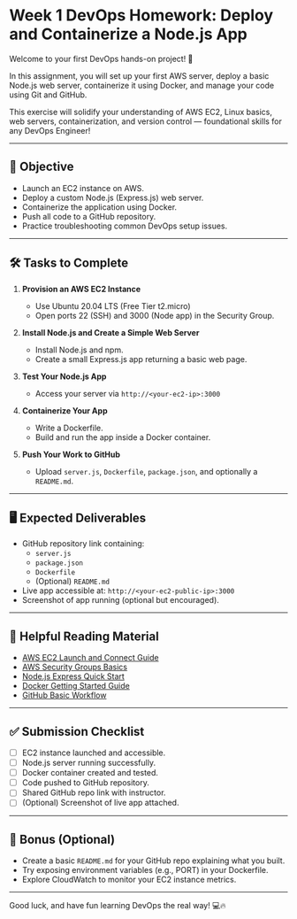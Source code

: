 # Week 1 DevOps Homework: Deploy and Containerize a Node.js App

Welcome to your first DevOps hands-on project! 🚀

In this assignment, you will set up your first AWS server, deploy a basic Node.js web server, containerize it using Docker, and manage your code using Git and GitHub.

This exercise will solidify your understanding of AWS EC2, Linux basics, web servers, containerization, and version control — foundational skills for any DevOps Engineer!

---

## 🎯 Objective

- Launch an EC2 instance on AWS.
- Deploy a custom Node.js (Express.js) web server.
- Containerize the application using Docker.
- Push all code to a GitHub repository.
- Practice troubleshooting common DevOps setup issues.

---

## 🛠️ Tasks to Complete

1. **Provision an AWS EC2 Instance**  
   - Use Ubuntu 20.04 LTS (Free Tier t2.micro)
   - Open ports 22 (SSH) and 3000 (Node app) in the Security Group.

2. **Install Node.js and Create a Simple Web Server**
   - Install Node.js and npm.
   - Create a small Express.js app returning a basic web page.

3. **Test Your Node.js App**
   - Access your server via `http://<your-ec2-ip>:3000`

4. **Containerize Your App**
   - Write a Dockerfile.
   - Build and run the app inside a Docker container.

5. **Push Your Work to GitHub**
   - Upload `server.js`, `Dockerfile`, `package.json`, and optionally a `README.md`.

---

## 🖥️ Expected Deliverables

- GitHub repository link containing:
  - `server.js`
  - `package.json`
  - `Dockerfile`
  - (Optional) `README.md`
- Live app accessible at: `http://<your-ec2-public-ip>:3000`
- Screenshot of app running (optional but encouraged).

---

## 🔗 Helpful Reading Material

- [AWS EC2 Launch and Connect Guide](https://docs.aws.amazon.com/AWSEC2/latest/UserGuide/EC2_GetStarted.html)
- [AWS Security Groups Basics](https://docs.aws.amazon.com/vpc/latest/userguide/VPC_SecurityGroups.html)
- [Node.js Express Quick Start](https://expressjs.com/en/starter/hello-world.html)
- [Docker Getting Started Guide](https://docs.docker.com/get-started/)
- [GitHub Basic Workflow](https://docs.github.com/en/get-started/quickstart)

---

## ✅ Submission Checklist

- [ ] EC2 instance launched and accessible.
- [ ] Node.js server running successfully.
- [ ] Docker container created and tested.
- [ ] Code pushed to GitHub repository.
- [ ] Shared GitHub repo link with instructor.
- [ ] (Optional) Screenshot of live app attached.

---

## 🚀 Bonus (Optional)

- Create a basic `README.md` for your GitHub repo explaining what you built.
- Try exposing environment variables (e.g., PORT) in your Dockerfile.
- Explore CloudWatch to monitor your EC2 instance metrics.

---

Good luck, and have fun learning DevOps the real way! 💻🔥


